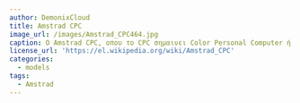 ```yaml
---
author: DemonixCloud
title: Amstrad CPC
image_url: /images/Amstrad_CPC464.jpg
caption: Ο Amstrad CPC, οπου το CPC σημαινει Color Personal Computer ή αλλιως εγχρωμος προσωπικος υπολογιστης, ειναι μια σειρα 8-bit υπολογιστων για οικιακη χρηση, η οποια παραχθηκε απο την Amstrad απο το 1984 μεχρι το 1990. 
license_url: 'https://el.wikipedia.org/wiki/Amstrad_CPC'
categories:
  - models
tags:
  - Amstrad
---
```

